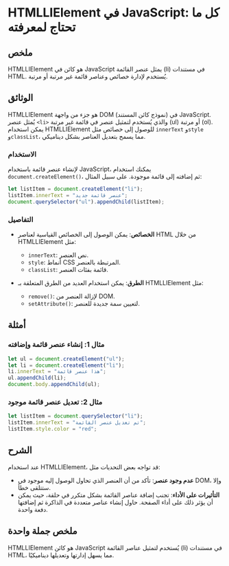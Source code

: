 <!--
Meta Description: # HTMLLIElement في JavaScript: كل ما تحتاج لمعرفته ## ملخص HTMLLIElement هو كائن في JavaScript يمثل عنصر القائمة (li) في مستندات HTML. يُستخدم لإدارة ...
Meta Keywords: عنصر, قائمة, htmllielement, javascript, document
-->

# HTMLLIElement في JavaScript: كل ما تحتاج لمعرفته

## ملخص
HTMLLIElement هو كائن في JavaScript يمثل عنصر القائمة (li) في مستندات HTML. يُستخدم لإدارة خصائص وعناصر قائمة غير مرتبة أو مرتبة.

## الوثائق
HTMLLIElement هو جزء من واجهة DOM (نموذج كائن المستند) في JavaScript. يُمثل عنصر `<li>` والذي يُستخدم لتمثيل عنصر في قائمة غير مرتبة (ul) أو مرتبة (ol). يمكن استخدام HTMLLIElement للوصول إلى خصائص مثل `innerText` و`style` و`classList`، مما يسمح بتعديل العناصر بشكل ديناميكي.

### الاستخدام
لإنشاء عنصر قائمة باستخدام JavaScript، يمكنك استخدام `document.createElement()`، ثم إضافته إلى قائمة موجودة. على سبيل المثال:
```javascript
let listItem = document.createElement("li");
listItem.innerText = "عنصر قائمة جديد";
document.querySelector("ul").appendChild(listItem);
```

### التفاصيل
- **الخصائص**: يمكن الوصول إلى الخصائص القياسية لعناصر HTML من خلال HTMLLIElement مثل:
  - `innerText`: نص العنصر.
  - `style`: أنماط CSS المرتبطة بالعنصر.
  - `classList`: قائمة بفئات العنصر.

- **الطرق**: يمكن استخدام العديد من الطرق المتعلقة بـ HTMLLIElement مثل:
  - `remove()`: لإزالة العنصر من DOM.
  - `setAttribute()`: لتعيين سمة جديدة للعنصر.

## أمثلة
### مثال 1: إنشاء عنصر قائمة وإضافته
```javascript
let ul = document.createElement("ul");
let li = document.createElement("li");
li.innerText = "هذا عنصر قائمة";
ul.appendChild(li);
document.body.appendChild(ul);
```

### مثال 2: تعديل عنصر قائمة موجود
```javascript
let listItem = document.querySelector("li");
listItem.innerText = "تم تعديل عنصر القائمة";
listItem.style.color = "red";
```

## الشرح
عند استخدام HTMLLIElement، قد تواجه بعض التحديات مثل:
- **عدم وجود عنصر**: تأكد من أن العنصر الذي تحاول الوصول إليه موجود في DOM، وإلا ستتلقى خطأ.
- **التأثيرات على الأداء**: تجنب إضافة عناصر القائمة بشكل متكرر في حلقة، حيث يمكن أن يؤثر ذلك على أداء الصفحة. حاول إنشاء عناصر متعددة في الذاكرة ثم إضافتها دفعة واحدة.

## ملخص جملة واحدة
HTMLLIElement هو كائن JavaScript يُستخدم لتمثيل عناصر القائمة (li) في مستندات HTML، مما يسهل إدارتها وتعديلها ديناميكيًا.